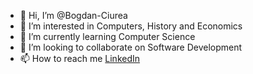 - 👋 Hi, I’m @Bogdan-Ciurea
- 👀 I’m interested in Computers, History and Economics 
- 🌱 I’m currently learning Computer Science
- 💞️ I’m looking to collaborate on Software Development 
- 📫 How to reach me [LinkedIn](https://www.linkedin.com/in/bogdan-alexandru-ciurea-111974151/)

<!---
Bogdan-Ciurea/Bogdan-Ciurea is a ✨ special ✨ repository because its `README.md` (this file) appears on your GitHub profile.
You can click the Preview link to take a look at your changes.
--->
